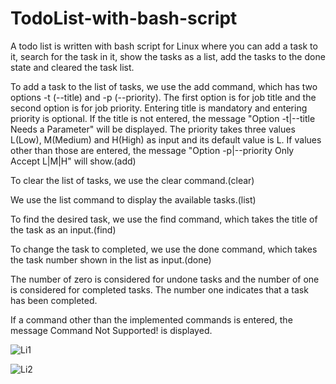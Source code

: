 # TodoList-with-bash-script
A todo list is written with bash script for Linux where you can add a task to it, search for the task in it, show the tasks as a list, add the tasks to the done state and cleared the task list.

To add a task to the list of tasks, we use the add command, which has two options -t (--title) and -p (--priority). The first option is for job title and the second option is for job priority. Entering title is mandatory and entering priority is optional.
If the title is not entered, the message "Option -t|--title Needs a Parameter" will be displayed.
The priority takes three values L(Low), M(Medium) and H(High) as input and its default value is L. If values other than those are entered, the message "Option -p|--priority Only Accept L|M|H" will show.(add)

To clear the list of tasks, we use the clear command.(clear)

We use the list command to display the available tasks.(list)

To find the desired task, we use the find command, which takes the title of the task as an input.(find)

To change the task to completed, we use the done command, which takes the task number shown in the list as input.(done)

The number of zero is considered for undone tasks and the number of one is considered for completed tasks. The number one indicates that a task has been completed.

If a command other than the implemented commands is entered, the message Command Not Supported! is displayed.

![Li1](https://user-images.githubusercontent.com/48368146/215870375-e7d5fe7f-2137-41ce-8d76-f3760049a654.png)

![Li2](https://user-images.githubusercontent.com/48368146/215870501-c8c5f625-1464-4cbe-bd36-5aa792efffc8.png)
